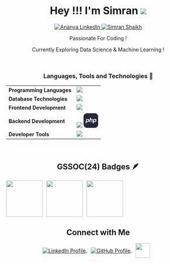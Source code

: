 <h1 align="center"> Hey !!! I'm Simran <img src="https://media.giphy.com/media/hvRJCLFzcasrR4ia7z/giphy.gif" width="25px"></h1>
<p align="center"> 
  <a href="https://www.linkedin.com/in/simran-shaikh-39207a23b/"> 
    <img src="https://img.shields.io/badge/linkedin-%230077B5.svg?&style=for-the-badge&logo=linkedin&logoColor=white" alt="Ananya LinkedIn" height='20' width='90'/>
  </a>
  <a href="https://github.com/SimranShaikh20"> 
    <img src="https://img.shields.io/static/v1?message=GitHub&style=for-the-badge&logo=github&&logoColor=white&label=%20" alt="Simran Shaikh" height='20' width='80'/>  
  </a>
</p>

<div align="center" width="50%">
  <p> Passionate For Coding ! </p>
  <p>Currently Exploring Data Science & Machine Learning !</p>



<br>
<h3> Languages, Tools and Technologies 🚀 </h3>
<table>
    <tr>
    <td><strong>Programming Languages</strong></td>
    <td><img height=40 src = "https://skillicons.dev/icons?i=cpp,c,java,python&theme=dark"></td>
</tr>
<tr>
    <td><strong>Database Technologies</strong></td>
    <td><img height=40 src = "https://skillicons.dev/icons?i=mysql&theme=dark"></td>
</tr>
<tr>
    <td><strong>Frontend Development</strong></td>
    <td><img height=40 src = "https://skillicons.dev/icons?i=html,css,js" ></td>
  
</tr>
<tr>
    <td><strong>Backend Development</strong></td>
    <td><img height=40 src = "https://skillicons.dev/icons?i=nodejs&theme=dark">
     <img height=40 src="https://github.com/tandpfun/skill-icons/blob/main/icons/PHP-Dark.svg">
    </td>
</tr>

<!-- <tr>
    <td><strong>Data Visualiazation </strong></td>
    <td><img height=40 width =40 src = "C:\Users\Admin\Desktop\Project1\SimranShaikh20\Simran_main\images.jpeg"></td>
</tr> -->

<tr>
    <td><strong>Developer Tools</strong></td>
    <td><img height=40 src = "https://skillicons.dev/icons?i=git,github&theme=dark"></td>
</tr>

</table>
<br>

## GSSOC(24) Badges 🪶
<div style='display:flex; align-items:center; gap: 10px;' align='center'>
<img src="https://github.com/GSSoC24/Postman-Challenge/blob/main/docs/assets/Postman%20White.png" width="100px" height="100px" />
  <img src="https://github.com/GSSoC24/Postman-Challenge/blob/main/docs/assets/1.png" width="100px" height="100px" />
  <img src="https://github.com/GSSoC24/Postman-Challenge/blob/main/docs/assets/2.png" width="100px" height="100px" />
<!--   <img src="https://github.com/girlscript/gssoc-website-new/blob/main/public/badges/3.png" width="100px" height="100px" />
  <img src="https://github.com/girlscript/gssoc-website-new/blob/main/public/badges/4.png" width="100px" height="100px" />
  <img src="https://github.com/girlscript/gssoc-website-new/blob/main/public/badges/5.png" width="100px" height="100px" />
  <img src="https://github.com/girlscript/gssoc-website-new/blob/main/public/badges/6.png" width="100px" height="100px" />
  <img src="https://github.com/girlscript/gssoc-website-new/blob/main/public/badges/7.png" width="100px" height="100px" />
  <img src="https://github.com/girlscript/gssoc-website-new/blob/main/public/badges/8.png" width="100px" height="100px" /> -->
</div>



<!-- Connect with Me Section -->
<h2 align="center">Connect with Me</h2>

<a href="https://www.linkedin.com/in/simran-shaikh-39207a23b/" target="_blank" style="margin-right: 10px;">
  <img align="center" src="https://raw.githubusercontent.com/rahuldkjain/github-profile-readme-generator/master/src/images/icons/Social/linked-in-alt.svg" alt="LinkedIn Profile" height="40" width="40" />
</a>

<a href="https://github.com/SimranShaikh20" target="_blank" style="margin-right: 10px;">
  <img align="center" src="https://github.githubassets.com/images/modules/logos_page/GitHub-Mark.png" alt="GitHub Profile" height="40" width="40" />
</a>

<a href="https://www.cloudskillsboost.google/public_profiles/647c32b6-a2fb-4655-a789-0128defd092f" target="_blank" style="margin-right: 10px;"> 
  <img align="center" src="https://www.vectorlogo.zone/logos/google_cloud/google_cloud-icon.svg"  height="40" width="40" />  
</a>
<br>
<br>


